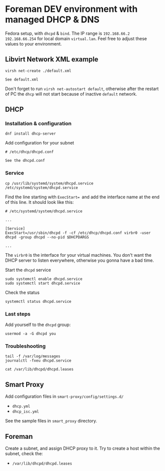 # Foreman DEV environment with managed DHCP & DNS

Fedora setup, with `dhcpd` & `bind`.
The IP range is `192.168.66.2 192.168.66.254` for local domain `virtual.lan`. Feel free to adjust these values to your environment.

## Libvirt Network XML example

```
virsh net-create ./default.xml

See default.xml
```

Don't forget to run `virsh net-autostart default`, otherwise after the restart of PC the `dhcp` will not start because of inactive `default` network.

## DHCP

### Installation & configuration

```
dnf install dhcp-server
```

Add configuration for your subnet

```
# /etc/dhcp/dhcpd.conf

See the dhcpd.conf
```

### Service

```
cp /usr/lib/systemd/system/dhcpd.service /etc/systemd/system/dhcpd.service
```

Find the line starting with `ExecStart= `and add the interface name at the end of this line. It should look like this:

```
# /etc/systemd/system/dhcpd.service

...

[Service]
ExecStart=/usr/sbin/dhcpd -f -cf /etc/dhcp/dhcpd.conf virbr0 -user dhcpd -group dhcpd --no-pid $DHCPDARGS

...
```

The `virbr0` is the interface for your virtual machines. You don't want the DHCP server to listen everywhere, otherwise you gonna have a bad time.

Start the `dhcpd` service

```
sudo systemctl enable dhcpd.service
sudo systemctl start dhcpd.service
```

Check the status

```
systemctl status dhcpd.service
```

### Last steps

Add yourself to the `dhcpd` group:

```
usermod -a -G dhcpd you
```

### Troubleshooting

```
tail -f /var/log/messages
journalctl -fxeu dhcpd.service

cat /var/lib/dhcpd/dhcpd.leases
```

## Smart Proxy

Add configuration files in `smart-proxy/config/settings.d/`

- `dhcp.yml`
- `dhcp_isc.yml`

See the sample files in `smart_proxy` directory.

## Foreman

Create a subnet, and assign DHCP proxy to it.
Try to create a host within the subnet, check the:

- `/var/lib/dhcpd/dhcpd.leases`
